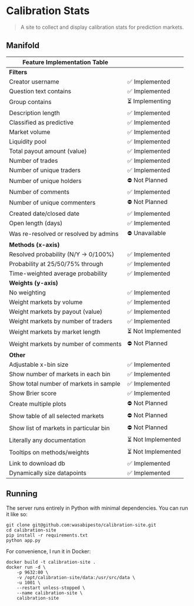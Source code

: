 # Calibration Stats

> A site to collect and display calibration stats for prediction markets.

## Manifold

| Feature Implementation Table | |
| --- | --- |
| **Filters** |
| Creator username | ✅ Implemented |
| Question text contains | ✅ Implemented |
| Group contains | ⏳ Implementing |
| Description length | ✅ Implemented |
| Classified as predictive | ✅ Implemented |
| Market volume | ✅ Implemented |
| Liquidity pool | ✅ Implemented |
| Total payout amount (value) | ✅ Implemented |
| Number of trades | ✅ Implemented |
| Number of unique traders | ✅ Implemented |
| Number of unique holders | ⛔ Not Planned |
| Number of comments | ✅ Implemented |
| Number of unique commenters | ⛔ Not Planned |
| Created date/closed date | ✅ Implemented |
| Open length (days) | ✅ Implemented |
| Was re-resolved or resolved by admins | ⛔ Unavailable |
| **Methods (x-axis)** |
| Resolved probability (N/Y -> 0/100%) | ✅ Implemented |
| Probability at 25/50/75% through | ✅ Implemented |
| Time-weighted average probability | ✅ Implemented |
| **Weights (y-axis)** |
| No weighting | ✅ Implemented |
| Weight markets by volume | ✅ Implemented |
| Weight markets by payout (value) | ✅ Implemented |
| Weight markets by number of traders | ✅ Implemented |
| Weight markets by market length | ⏳ Not Implemented |
| Weight markets by number of comments | ⛔ Not Planned |
| **Other** |
| Adjustable x-bin size | ✅ Implemented |
| Show number of markets in each bin | ✅ Implemented |
| Show total number of markets in sample | ✅ Implemented |
| Show Brier score | ✅ Implemented |
| Create multiple plots | ⛔ Not Planned |
| Show table of all selected markets | ⛔ Not Planned |
| Show list of markets in particular bin | ⛔ Not Planned |
| Literally any documentation | ⏳ Not Implemented |
| Tooltips on methods/weights | ⏳ Not Implemented |
| Link to download db | ✅ Implemented |
| Dynamically size datapoints | ✅ Implemented |

## Running

The server runs entirely in Python with minimal dependencies. You can run it like so:

```
git clone git@github.com:wasabipesto/calibration-site.git
cd calibration-site
pip install -r requirements.txt
python app.py
```

For convenience, I run it in Docker:

```
docker build -t calibration-site .
docker run -d \
    -p 9632:80 \
    -v /opt/calibration-site/data:/usr/src/data \
    -u 1001 \
    --restart unless-stopped \
    --name calibration-site \
    calibration-site
```
